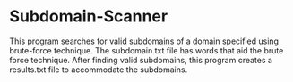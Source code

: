 # Subdomain-Scanner

This program searches for valid subdomains of a domain specified using brute-force technique. 
The subdomain.txt file has words that aid the brute force technique. 
After finding valid subdomains, this program creates a results.txt file to accommodate the subdomains.
